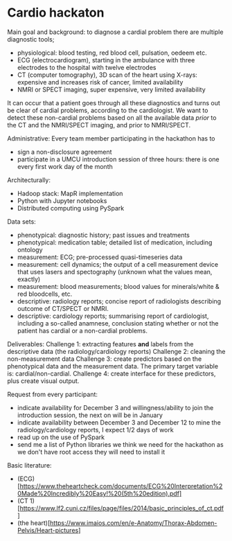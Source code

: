 # Cardio hackaton

Main goal and background: 
to diagnose a cardial problem there are multiple diagnostic tools;
* physiological: blood testing, red blood cell, pulsation, oedeem etc.
* ECG (electrocardiogram), starting in the ambulance with three electrodes to the hospital with twelve electrodes
* CT (computer tomography), 3D scan of the heart using X-rays: expensive and increases risk of cancer, limited availability
* NMRI or SPECT imaging, super expensive, very limited availability

It can occur that a patient goes through all these diagnostics and turns out be clear of cardial problems, according to the cardiologist.
We want to detect these non-cardial problems based on all the available data *prior* to the CT and the NMRI/SPECT imaging, 
and prior to NMRI/SPECT.


Administrative: Every team member participating in the hackathon has to 
* sign a non-disclosure agreement
* participate in a UMCU introduction session of three hours: there is one every first work day of the month

Architecturally:
* Hadoop stack: MapR implementation
* Python with Jupyter notebooks
* Distributed computing using PySpark

Data sets:
* phenotypical: diagnostic history; past issues and treatments
* phenotypical: medication table; detailed list of medication, including ontology
* measurement: ECG; pre-processed quasi-timeseries data
* measurement: cell dynamics; the output of a cell measurement device that uses lasers and spectography (unknown what the values mean, exactly)
* measurement: blood measurements; blood values for minerals/white & red bloodcells, etc.
* descriptive: radiology reports; concise report of radiologists describing outcome of CT/SPECT or NMRI.
* descriptive: cardiology reports; summarising report of cardiologist, including a so-called anamnese, 
conclusion stating whether or not the patient has cardial or a non-cardial problems.

Deliverables:
Challenge 1: extracting features **and** labels from the descriptive data (the radiology/cardiology reports)
Challenge 2: cleaning the non-measurement data
Challenge 3: create predictors based on the phenotypical data and the measurement data. 
The primary target variable is: cardial/non-cardial.
Challenge 4: create interface for these predictors, plus create visual output.


Request from every participant:
* indicate availability for December 3 and willingness/ability to join the introduction session, the next on will be in January
* indicate availability between December 3 and December 12 to mine the radiology/cardiology reports, I expect 1/2 days of work
* read up on the use of PySpark
* send me a list of Python libraries we think we need for the hackathon as we don't have root access they will need to install it


Basic literature:
* (ECG)[https://www.theheartcheck.com/documents/ECG%20Interpretation%20Made%20Incredibly%20Easy!%20(5th%20edition).pdf]
* (CT 1)[https://www.lf2.cuni.cz/files/page/files/2014/basic_principles_of_ct.pdf]
* (the heart)[https://www.imaios.com/en/e-Anatomy/Thorax-Abdomen-Pelvis/Heart-pictures]

